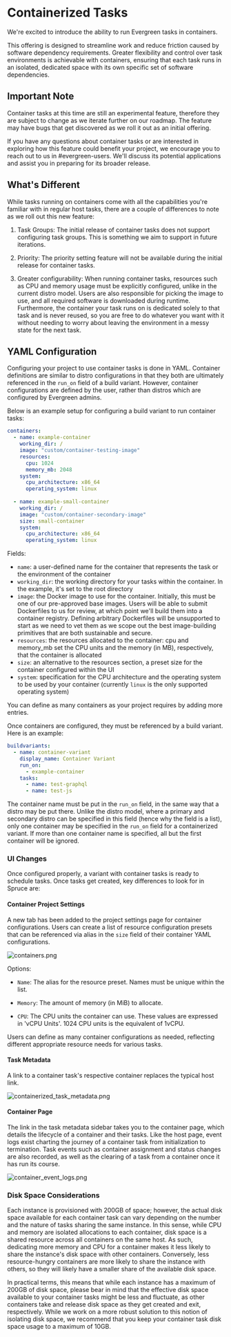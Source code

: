 # Containerized Tasks

We're excited to introduce the ability to run Evergreen tasks in containers. 

This offering is designed to streamline work and reduce friction caused by software dependency requirements. 
Greater flexibility and control over task environments is achievable with containers, ensuring that each task runs in an isolated, dedicated space with its own specific set of software dependencies.

## Important Note
Container tasks at this time are still an experimental feature, therefore they are subject to change as we iterate further on our roadmap. The feature may have bugs that get discovered as we roll it out as an initial offering.

If you have any questions about container tasks or are interested in exploring how this feature could benefit your project, we encourage you to reach out to us in #evergreen-users. 
We'll discuss its potential applications and assist you in preparing for its broader release.

## What's Different

While tasks running on containers come with all the capabilities you're familiar with in regular host tasks, there are a couple of differences to note as we roll out this new feature:

1. Task Groups: The initial release of container tasks does not support configuring task groups. This is something we aim to support in future iterations.

2. Priority: The priority setting feature will not be available during the initial release for container tasks.

3. Greater configurability: When running container tasks, resources such as CPU and memory usage must be explicitly configured, unlike in the current distro model.
Users are also responsible for picking the image to use, and all required software is downloaded during runtime. Furthermore, the container your task runs on is dedicated solely to that task
and is never reused, so you are free to do whatever you want with it without needing to worry about leaving the environment in a messy state for the next task.

## YAML Configuration

Configuring your project to use container tasks is done in YAML. Container definitions are similar to distro configurations in that
they both are ultimately referenced in the `run_on` field of a build variant. However, container configurations are defined by the user,
rather than distros which are configured by Evergreen admins.

Below is an example setup for configuring a build variant to run container tasks:

``` yaml
containers:
  - name: example-container
    working_dir: /
    image: "custom/container-testing-image"
    resources:
      cpu: 1024
      memory_mb: 2048
    system:
      cpu_architecture: x86_64
      operating_system: linux
      
  - name: example-small-container
    working_dir: /
    image: "custom/container-secondary-image"
    size: small-container
    system:
      cpu_architecture: x86_64
      operating_system: linux
```
Fields:

-   `name`: a user-defined name for the container that represents the task or the environment of the container
-   `working_dir`: the working directory for your tasks within the container. In the example, it's set to the root directory
-   `image`: the Docker image to use for the container. Initially, this must be one of our pre-approved base images. Users will be able to submit Dockerfiles to us for review,
 at which point we'll build them into a container registry. Defining arbitrary Dockerfiles will be unsupported to start as we need to vet them as we scope out the best image-building 
primitives that are both sustainable and secure.
-   `resources`: the resources allocated to the container: cpu and memory_mb set the CPU units and the memory (in MB), respectively, that the container is allocated
-   `size`: an alternative to the resources section, a preset size for the container configured within the UI
-   `system`: specification for the CPU architecture and the operating system to be used by your container (currently `linux` is the only supported operating system) 

You can define as many containers as your project requires by adding more entries. 

Once containers are configured, they must be referenced by a build variant. Here is an example:

``` yaml
buildvariants:
  - name: container-variant
    display_name: Container Variant
    run_on:
      - example-container
    tasks:
      - name: test-graphql
      - name: test-js
```

The container name must be put in the `run_on` field, in the same way that
a distro may be put there. Unlike the distro model, where a primary and
secondary distro can be specified in this field (hence why the field is a list),
only one container may be specified in the `run_on` field for a containerized
variant. If more than one container name is specified, all but the first container
will be ignored.

### UI Changes
Once configured properly, a variant with container tasks is ready to schedule tasks.
Once tasks get created, key differences to look for in Spruce are:

#### Container Project Settings
A new tab has been added to the project settings page for container configurations.
Users can create a list of resource configuration presets that can be referenced via alias in the `size` field of their container YAML configurations.

![containers.png](../images/containers.png)

Options:

-   `Name`: The alias for the resource preset. Names must be unique within the list.

-   `Memory`: The amount of memory (in MiB) to allocate.

-   `CPU`: The CPU units the container can use. These values are expressed in 'vCPU Units'. 1024 CPU units is the equivalent of 1vCPU.

Users can define as many container configurations as needed, reflecting different appropriate resource needs for various tasks.

#### Task Metadata
A link to a container task's respective container replaces the typical host link. 

![containerized_task_metadata.png](../images/containerized_task_metadata.png)

#### Container Page

The link in the task metadata sidebar takes you to the container page, which details the lifecycle of a container and their tasks. Like the host page, event logs exist charting the journey of a container task from initialization to termination.
Task events such as container assignment and status changes are also recorded, as well as the clearing of a task from a container once it has run its course.

![container_event_logs.png](../images/container_event_logs.png)

### Disk Space Considerations
Each instance is provisioned with 200GB of space; however, the actual disk space available for each container task can vary depending on the number and the nature of tasks sharing the same instance.
In this sense, while CPU and memory are isolated allocations to each container, disk space is a shared resource across all containers on the same host. As such, dedicating more memory and CPU for a container
makes it less likely to share the instance's disk space with other containers. Conversely, less resource-hungry containers are more likely to share the instance with others, so they will likely have a smaller share of the available disk space.

In practical terms, this means that while each instance has a maximum of 200GB of disk space, please bear in mind that the effective disk space available to your container tasks might be less and fluctuate, as other containers take and release 
disk space as they get created and exit, respectively. While we work on a more robust solution to this notion of isolating disk space, we recommend that you keep your container task disk space usage to a maximum of 10GB.